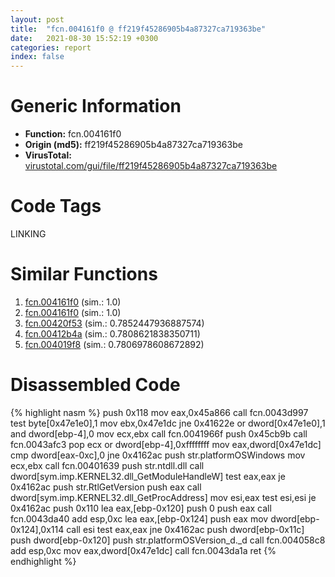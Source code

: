 ```yaml
---
layout: post
title:  "fcn.004161f0 @ ff219f45286905b4a87327ca719363be"
date:   2021-08-30 15:52:19 +0300
categories: report
index: false
---
```


# Generic Information
- **Function:** fcn.004161f0
- **Origin (md5):** ff219f45286905b4a87327ca719363be
- **VirusTotal:** [virustotal.com/gui/file/ff219f45286905b4a87327ca719363be][virustotal_ref]

# Code Tags
<span class="tag" id="LINKING">LINKING</span>


# Similar Functions

1. [fcn.004161f0][similar_1_ref] (sim.: 1.0)
2. [fcn.004161f0][similar_2_ref] (sim.: 1.0)
3. [fcn.00420f53][similar_3_ref] (sim.: 0.7852447936887574)
4. [fcn.00412b4a][similar_4_ref] (sim.: 0.7808621838350711)
5. [fcn.004019f8][similar_5_ref] (sim.: 0.7806978608672892)


# Disassembled Code

{% highlight nasm %}
push 0x118
mov eax,0x45a866
call fcn.0043d997
test byte[0x47e1e0],1
mov ebx,0x47e1dc
jne 0x41622e
or dword[0x47e1e0],1
and dword[ebp-4],0
mov ecx,ebx
call fcn.0041966f
push 0x45cb9b
call fcn.0043afc3
pop ecx
or dword[ebp-4],0xffffffff
mov eax,dword[0x47e1dc]
cmp dword[eax-0xc],0
jne 0x4162ac
push str.platformOSWindows
mov ecx,ebx
call fcn.00401639
push str.ntdll.dll
call dword[sym.imp.KERNEL32.dll_GetModuleHandleW]
test eax,eax
je 0x4162ac
push str.RtlGetVersion
push eax
call dword[sym.imp.KERNEL32.dll_GetProcAddress]
mov esi,eax
test esi,esi
je 0x4162ac
push 0x110
lea eax,[ebp-0x120]
push 0
push eax
call fcn.0043da40
add esp,0xc
lea eax,[ebp-0x124]
push eax
mov dword[ebp-0x124],0x114
call esi
test eax,eax
jne 0x4162ac
push dword[ebp-0x11c]
push dword[ebp-0x120]
push str.platformOSVersion_d._d
call fcn.004058c8
add esp,0xc
mov eax,dword[0x47e1dc]
call fcn.0043da1a
ret 
{% endhighlight %}


[similar_1_ref]: /report/fcn.004161f0@44e1ffcf4e71f4505c09d520fd75f1e4
[similar_2_ref]: /report/fcn.004161f0@8e21fa3f0489a6a256cf202e57f712bc
[similar_3_ref]: /report/fcn.00420f53@1123b7aa5760238fe93045e585b8234c
[similar_4_ref]: /report/fcn.00412b4a@59aef7c08025d70f84c85db2092fc99e
[similar_5_ref]: /report/fcn.004019f8@0aa2d73a5300dff2412388945614b507
[virustotal_ref]: https://www.virustotal.com/gui/file/ff219f45286905b4a87327ca719363be
